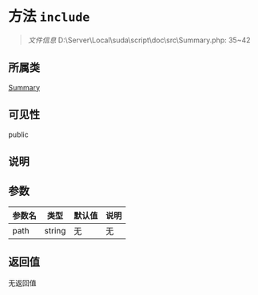 # 方法 `include`

> *文件信息* D:\Server\Local\suda\script\doc\src\Summary.php: 35~42

## 所属类 

[Summary](../Summary.md)

## 可见性

 public 

## 说明



## 参数


| 参数名 | 类型 | 默认值 | 说明 |
|--------|-----|-------|-------|
| path |  string | 无 | 无 |



## 返回值

无返回值
